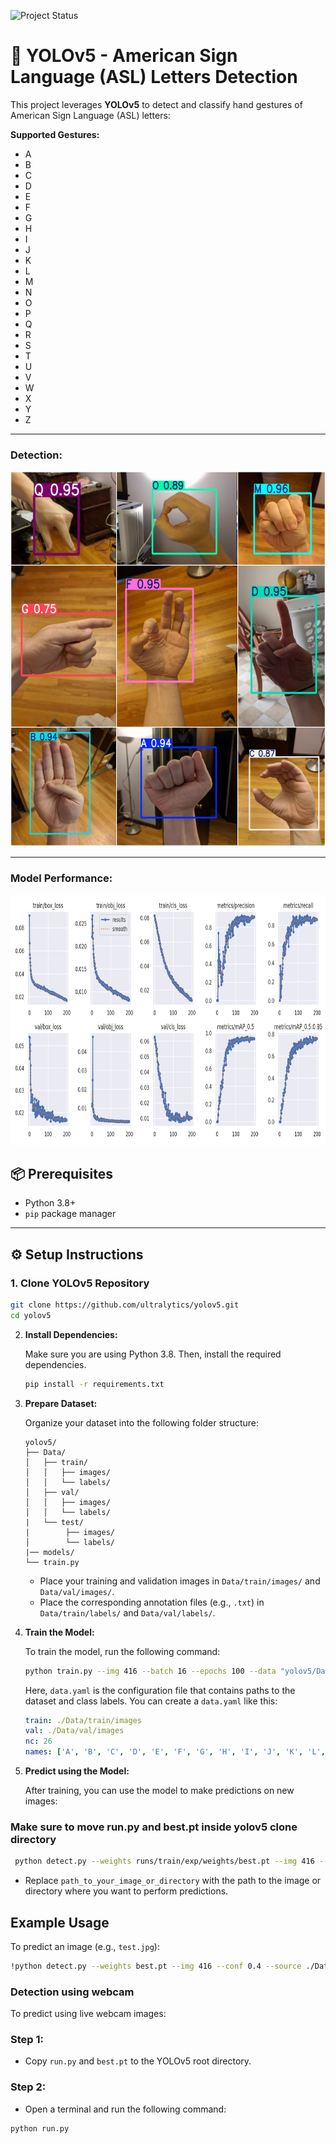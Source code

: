 ![Project Status](https://img.shields.io/badge/Project%20Status-ongoing-orange)

# 🧠 YOLOv5 - American Sign Language (ASL) Letters Detection

This project leverages **YOLOv5** to detect and classify hand gestures of American Sign Language (ASL) letters:

**Supported Gestures:**  
- A  
- B  
- C  
- D  
- E  
- F  
- G  
- H  
- I  
- J  
- K  
- L  
- M  
- N  
- O  
- P  
- Q  
- R  
- S  
- T  
- U  
- V  
- W  
- X  
- Y  
- Z

---

### **Detection:**

<img src="demo/assets/prediction.jpg" alt="Model Performance" width="1200" height="600"/>

---
### **Model Performance:**

<div align="center">

<img src="demo/assets/results.png" alt="Model Performance" width="1400" height="400"/>

</div>


## 📦 Prerequisites

- Python 3.8+
- `pip` package manager

---

## ⚙️ Setup Instructions

### 1. Clone YOLOv5 Repository

```bash
git clone https://github.com/ultralytics/yolov5.git
cd yolov5
```

2. **Install Dependencies:**

    Make sure you are using Python 3.8. Then, install the required dependencies.

    ```bash
    pip install -r requirements.txt
    ```
    
3. **Prepare Dataset:**

    Organize your dataset into the following folder structure:

    ```
    yolov5/
    ├── Data/
    │   ├── train/
    │   │   ├── images/
    │   │   └── labels/
    │   ├── val/
    │   │   ├── images/
    │   │   └── labels/
    |   └── test/
    |        ├── images/
    │        └── labels/
    |── models/
    └── train.py
    ```

    - Place your training and validation images in `Data/train/images/` and `Data/val/images/`.
    - Place the corresponding annotation files (e.g., `.txt`) in `Data/train/labels/` and `Data/val/labels/`.

4. **Train the Model:**

    To train the model, run the following command:

    ```bash
    python train.py --img 416 --batch 16 --epochs 100 --data "yolov5/Data/data.yaml" --weights yolov5s.pt
    ```

    Here, `data.yaml` is the configuration file that contains paths to the dataset and class labels. You can create a `data.yaml` like this:

    ```yaml
    train: ./Data/train/images
    val: ./Data/val/images
    nc: 26
    names: ['A', 'B', 'C', 'D', 'E', 'F', 'G', 'H', 'I', 'J', 'K', 'L', 'M', 'N', 'O', 'P', 'Q', 'R', 'S', 'T', 'U', 'V', 'W', 'X', 'Y', 'Z']
    ```

5. **Predict using the Model:**

    After training, you can use the model to make predictions on new images:

### Make sure to move run.py and best.pt inside yolov5 clone directory
    
   ```bash
    python detect.py --weights runs/train/exp/weights/best.pt --img 416 --source path_to_your_image_or_directory
   ```

- Replace `path_to_your_image_or_directory` with the path to the image or directory where you want to perform predictions.

## Example Usage

To predict an image (e.g., `test.jpg`):

```bash
!python detect.py --weights best.pt --img 416 --conf 0.4 --source ./Data/test/images/
```

### Detection using webcam

To predict using live webcam images:

### **Step 1:**
- Copy `run.py` and `best.pt` to the YOLOv5 root directory.

### **Step 2:**
- Open a terminal and run the following command:

```bash
python run.py
```


    
